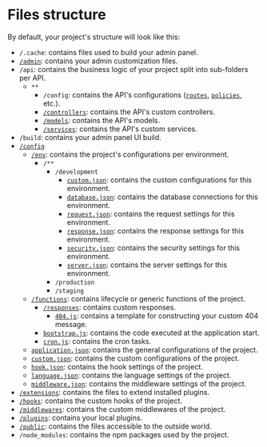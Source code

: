 # Files structure

By default, your project's structure will look like this:

- `/.cache`: contains files used to build your admin panel.
- [`/admin`](../admin-panel/customization.md): contains your admin customization files.
- `/api`: contains the business logic of your project split into sub-folders per API.
  - `**`
    - `/config`: contains the API's configurations ([`routes`](./routing.md), [`policies`](./policies.md), etc.).
    - [`/controllers`](./controllers.md): contains the API's custom controllers.
    - [`/models`](./models.md): contains the API's models.
    - [`/services`](./services.md): contains the API's custom services.
- `/build`: contains your admin panel UI build.
- [`/config`](./configurations.md)
  - [`/env`](./configurations.md#environments): contains the project's configurations per environment.
    - `/**`
      - `/development`
        - [`custom.json`](./configurations.md#custom): contains the custom configurations for this environment.
        - [`database.json`](./configurations.md#database): contains the database connections for this environment.
        - [`request.json`](./configurations.md#request): contains the request settings for this environment.
        - [`response.json`](./configurations.md#response): contains the response settings for this environment.
        - [`security.json`](./configurations.md#security): contains the security settings for this environment.
        - [`server.json`](./configurations.md#server): contains the server settings for this environment.
      - `/production`
      - `/staging`
  - [`/functions`](./configurations.md#functions): contains lifecycle or generic functions of the project.
    - [`/responses`](./configurations.md#responses): contains custom responses.
      - [`404.js`](./configurations.md#404): contains a template for constructing your custom 404 message.
    - [`bootstrap.js`](./configurations.md#bootstrap): contains the code executed at the application start.
    - [`cron.js`](./configurations.md#cron-tasks): contains the cron tasks.
  - [`application.json`](./configurations.md#application): contains the general configurations of the project.
  - [`custom.json`](./configurations.md#custom): contains the custom configurations of the project.
  - [`hook.json`](./configurations.md#hook): contains the hook settings of the project.
  - [`language.json`](./configurations.md#language): contains the language settings of the project.
  - [`middleware.json`](./configurations.md#middleware): contains the middleware settings of the project.
- [`/extensions`](./customization.md): contains the files to extend installed plugins.
- [`/hooks`](./hooks.md): contains the custom hooks of the project.
- [`/middlewares`](./middlewares.md): contains the custom middlewares of the project.
- [`/plugins`](./plugins.md): contains your local plugins.
- [`/public`](./public-assets.md): contains the files accessible to the outside world.
- `/node_modules`: contains the npm packages used by the project.
